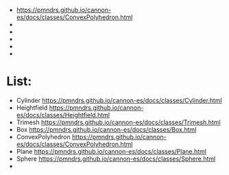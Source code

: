  - https://pmndrs.github.io/cannon-es/docs/classes/ConvexPolyhedron.html
 - 
 - 
 - 
 - 
 - 

# List:
- Cylinder https://pmndrs.github.io/cannon-es/docs/classes/Cylinder.html
- Heightfield https://pmndrs.github.io/cannon-es/docs/classes/Heightfield.html
- Trimesh https://pmndrs.github.io/cannon-es/docs/classes/Trimesh.html
- Box https://pmndrs.github.io/cannon-es/docs/classes/Box.html
- ConvexPolyhedron https://pmndrs.github.io/cannon-es/docs/classes/ConvexPolyhedron.html
- Plane https://pmndrs.github.io/cannon-es/docs/classes/Plane.html
- Sphere https://pmndrs.github.io/cannon-es/docs/classes/Sphere.html
- 





